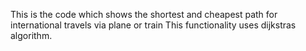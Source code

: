 This is the code which shows the shortest and cheapest path for international travels via plane or train
This functionality uses dijkstras algorithm.
